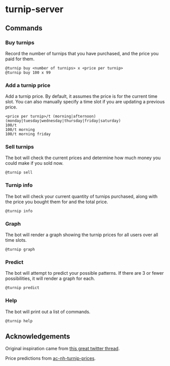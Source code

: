 # turnip-server

## Commands

### Buy turnips

Record the number of turnips that you have purchased, and the price you paid for them.

```
@turnip buy <number of turnips> x <price per turnip>
@turnip buy 100 x 99
```

### Add a turnip price

Add a turnip price. By default, it assumes the price is for the current time slot. You can also manually specify a time slot if you are updating a previous price.

```
<price per turnip>/t (morning|afternoon) (monday|tuesday|wednesday|thursday|friday|saturday)
100/t
100/t morning
100/t morning friday
```

### Sell turnips

The bot will check the current prices and determine how much money you could make if you sold now.

```
@turnip sell
```

### Turnip info

The bot will check your current quantity of turnips purchased, along with the price you bought them for and the total price.

```
@turnip info
```

### Graph

The bot will render a graph showing the turnip prices for all users over all time slots.

```
@turnip graph
```

### Predict

The bot will attempt to predict your possible patterns. If there are 3 or fewer possibilities, it will render a graph for each.

```
@turnip predict
```

### Help

The bot will print out a list of commands.

```
@turnip help
```

## Acknowledgements

Original inspiration came from [this great twitter thread](https://twitter.com/nataliewatson/status/1244723856272654344?s=20).

Price predictions from [ac-nh-turnip-prices](https://github.com/mikebryant/ac-nh-turnip-prices).
